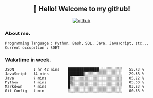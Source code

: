 <h2 align="center">👋 Hello! Welcome to my github! </h2>
<p align="center">
  <a href="https://github.com/usergwen"><img src="https://img.shields.io/badge/GitHub-24292e" alt="github"></a>
</p>

### About me.

```Plain Text
Programming language : Python, Bash, SQL, Java, Javascript, etc...
Current occupation : SDET
```
### Wakatime in week.

<!--START_SECTION:waka-->

```text
JSON         1 hr 42 mins    ██████████████░░░░░░░░░░░   55.73 %
JavaScript   54 mins         ███████▒░░░░░░░░░░░░░░░░░   29.38 %
Java         9 mins          █▒░░░░░░░░░░░░░░░░░░░░░░░   05.22 %
Python       9 mins          █▒░░░░░░░░░░░░░░░░░░░░░░░   05.08 %
Markdown     7 mins          █░░░░░░░░░░░░░░░░░░░░░░░░   03.93 %
Git Config   1 min           ░░░░░░░░░░░░░░░░░░░░░░░░░   00.58 %
```

<!--END_SECTION:waka-->
